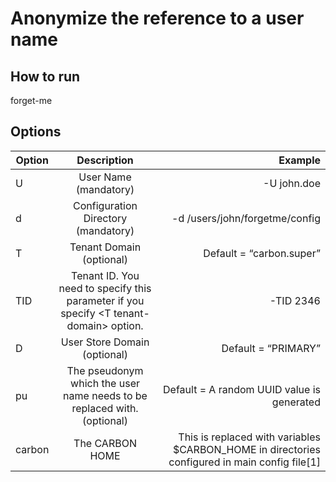 # Anonymize the reference to a user name

## How to run

forget-me <options>

## Options

| Option        | Description           | Example  |
| ------------- |:-------------:| -----:|
| U     |User Name (mandatory)      |-U john.doe|
|d|Configuration Directory (mandatory)|-d /users/john/forgetme/config|
|T|Tenant Domain (optional)|Default = “carbon.super”||-T acme-company|
|TID|Tenant ID. You need to specify this parameter if you specify \<T tenant-domain\> option. |-TID 2346
|D|User Store Domain (optional)|Default = “PRIMARY”|-D Finance-Domain|
|pu |The pseudonym which the user name needs to be replaced with. (optional)    |Default = A random UUID value is generated     |-pu “123-343-435-545-dfd-4”|
|carbon |The CARBON HOME    |This is replaced with variables $CARBON_HOME in directories configured in main config file[1]  |-carbon “/usr/bin/wso2is/wso2is5.4.1”|



